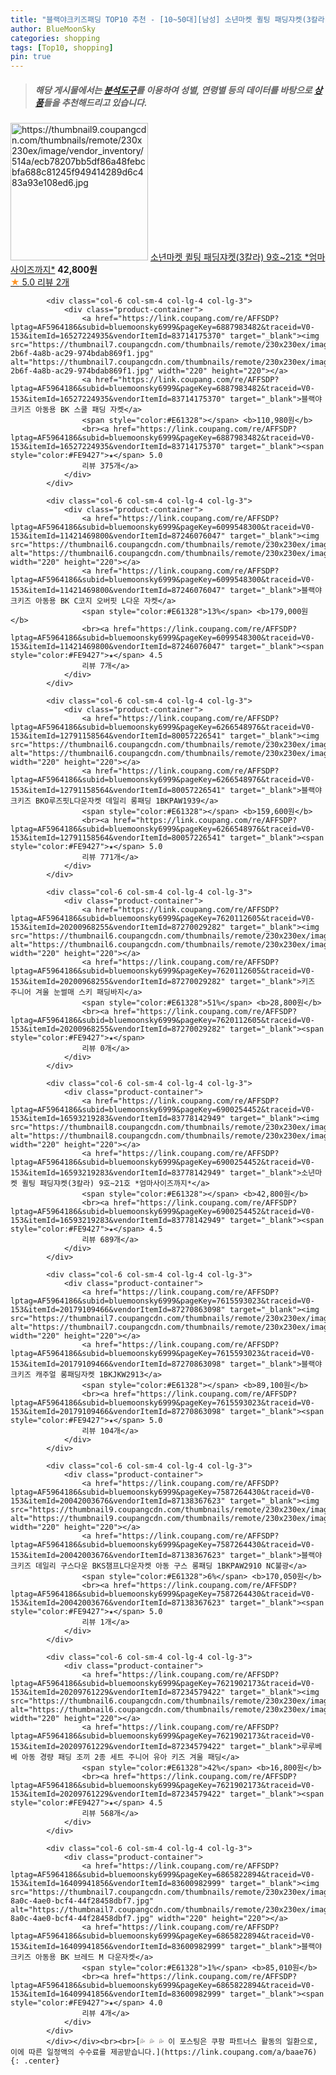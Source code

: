 ```yaml
---
title: "블랙야크키즈패딩 TOP10 추천 - [10~50대][남성] 소년마켓 퀼팅 패딩쟈켓(3칼라) 9호~21호 *엄마사이즈까지*"
author: BlueMoonSky
categories: shopping
tags: [Top10, shopping]
pin: true
---
```


> ##### 해당 게시물에서는 [**분석도구**](https://itemscout.io/)를 이용하여 **성별**, **연령별** 등의 데이터를 바탕으로 [**상품**](https://link.coupang.com/a/baae76)들을 추천해드리고 있습니다.
<div class="container"><div class="row">
            <div class="col-6 col-sm-4 col-lg-4 col-lg-3">
                <div class="product-container">
                    <a href="https://link.coupang.com/re/AFFSDP?lptag=AF5964186&subid=bluemoonsky6999&pageKey=6900254452&traceid=V0-153&itemId=16593219234&vendorItemId=83778142480" target="_blank"><img src="https://thumbnail9.coupangcdn.com/thumbnails/remote/230x230ex/image/vendor_inventory/514a/ecb78207bb5df86a48febcbfa688c81245f949414289d6c483a93e108ed6.jpg" alt="https://thumbnail9.coupangcdn.com/thumbnails/remote/230x230ex/image/vendor_inventory/514a/ecb78207bb5df86a48febcbfa688c81245f949414289d6c483a93e108ed6.jpg" width="220" height="220"></a>
                    <a href="https://link.coupang.com/re/AFFSDP?lptag=AF5964186&subid=bluemoonsky6999&pageKey=6900254452&traceid=V0-153&itemId=16593219234&vendorItemId=83778142480" target="_blank">소년마켓 퀼팅 패딩쟈켓(3칼라) 9호~21호 *엄마사이즈까지*</a>
                    <span style="color:#E61328"></span> <b>42,800원</b>
                    <br><a href="https://link.coupang.com/re/AFFSDP?lptag=AF5964186&subid=bluemoonsky6999&pageKey=6900254452&traceid=V0-153&itemId=16593219234&vendorItemId=83778142480" target="_blank"><span style="color:#FE9427">★</span> 5.0
                    리뷰 2개</a>
                </div>
            </div>
            
            <div class="col-6 col-sm-4 col-lg-4 col-lg-3">
                <div class="product-container">
                    <a href="https://link.coupang.com/re/AFFSDP?lptag=AF5964186&subid=bluemoonsky6999&pageKey=6887983482&traceid=V0-153&itemId=16527224935&vendorItemId=83714175370" target="_blank"><img src="https://thumbnail7.coupangcdn.com/thumbnails/remote/230x230ex/image/retail/images/2022/11/02/15/4/aee9cae2-2b6f-4a8b-ac29-974bdab869f1.jpg" alt="https://thumbnail7.coupangcdn.com/thumbnails/remote/230x230ex/image/retail/images/2022/11/02/15/4/aee9cae2-2b6f-4a8b-ac29-974bdab869f1.jpg" width="220" height="220"></a>
                    <a href="https://link.coupang.com/re/AFFSDP?lptag=AF5964186&subid=bluemoonsky6999&pageKey=6887983482&traceid=V0-153&itemId=16527224935&vendorItemId=83714175370" target="_blank">블랙야크키즈 아동용 BK 스쿨 패딩 자켓</a>
                    <span style="color:#E61328"></span> <b>110,980원</b>
                    <br><a href="https://link.coupang.com/re/AFFSDP?lptag=AF5964186&subid=bluemoonsky6999&pageKey=6887983482&traceid=V0-153&itemId=16527224935&vendorItemId=83714175370" target="_blank"><span style="color:#FE9427">★</span> 5.0
                    리뷰 375개</a>
                </div>
            </div>
            
            <div class="col-6 col-sm-4 col-lg-4 col-lg-3">
                <div class="product-container">
                    <a href="https://link.coupang.com/re/AFFSDP?lptag=AF5964186&subid=bluemoonsky6999&pageKey=6099548300&traceid=V0-153&itemId=11421469800&vendorItemId=87246076047" target="_blank"><img src="https://thumbnail6.coupangcdn.com/thumbnails/remote/230x230ex/image/vendor_inventory/3bc3/0d9b726cceaf8e3a3b9738705e7718f137422a649c6409bde608e7862256.jpg" alt="https://thumbnail6.coupangcdn.com/thumbnails/remote/230x230ex/image/vendor_inventory/3bc3/0d9b726cceaf8e3a3b9738705e7718f137422a649c6409bde608e7862256.jpg" width="220" height="220"></a>
                    <a href="https://link.coupang.com/re/AFFSDP?lptag=AF5964186&subid=bluemoonsky6999&pageKey=6099548300&traceid=V0-153&itemId=11421469800&vendorItemId=87246076047" target="_blank">블랙야크키즈 아동용 BK C코지 오버핏 L다운 자켓</a>
                    <span style="color:#E61328">13%</span> <b>179,000원</b>
                    <br><a href="https://link.coupang.com/re/AFFSDP?lptag=AF5964186&subid=bluemoonsky6999&pageKey=6099548300&traceid=V0-153&itemId=11421469800&vendorItemId=87246076047" target="_blank"><span style="color:#FE9427">★</span> 4.5
                    리뷰 7개</a>
                </div>
            </div>
            
            <div class="col-6 col-sm-4 col-lg-4 col-lg-3">
                <div class="product-container">
                    <a href="https://link.coupang.com/re/AFFSDP?lptag=AF5964186&subid=bluemoonsky6999&pageKey=6266548976&traceid=V0-153&itemId=12791158564&vendorItemId=80057226541" target="_blank"><img src="https://thumbnail6.coupangcdn.com/thumbnails/remote/230x230ex/image/vendor_inventory/2bed/c3aee829a36bd592e87d6179f29c4db46e4296e674c0dc057397b7b56ad1.jpg" alt="https://thumbnail6.coupangcdn.com/thumbnails/remote/230x230ex/image/vendor_inventory/2bed/c3aee829a36bd592e87d6179f29c4db46e4296e674c0dc057397b7b56ad1.jpg" width="220" height="220"></a>
                    <a href="https://link.coupang.com/re/AFFSDP?lptag=AF5964186&subid=bluemoonsky6999&pageKey=6266548976&traceid=V0-153&itemId=12791158564&vendorItemId=80057226541" target="_blank">블랙야크키즈 BKO루즈핏L다운자켓 데일리 롱패딩 1BKPAW1939</a>
                    <span style="color:#E61328"></span> <b>159,600원</b>
                    <br><a href="https://link.coupang.com/re/AFFSDP?lptag=AF5964186&subid=bluemoonsky6999&pageKey=6266548976&traceid=V0-153&itemId=12791158564&vendorItemId=80057226541" target="_blank"><span style="color:#FE9427">★</span> 5.0
                    리뷰 771개</a>
                </div>
            </div>
            
            <div class="col-6 col-sm-4 col-lg-4 col-lg-3">
                <div class="product-container">
                    <a href="https://link.coupang.com/re/AFFSDP?lptag=AF5964186&subid=bluemoonsky6999&pageKey=7620112605&traceid=V0-153&itemId=20200968255&vendorItemId=87270029282" target="_blank"><img src="https://thumbnail6.coupangcdn.com/thumbnails/remote/230x230ex/image/vendor_inventory/f6d6/75044eb3168d0c733aa59eb0a9bb8b99512bb2071a524bcd150bf6351e66.jpg" alt="https://thumbnail6.coupangcdn.com/thumbnails/remote/230x230ex/image/vendor_inventory/f6d6/75044eb3168d0c733aa59eb0a9bb8b99512bb2071a524bcd150bf6351e66.jpg" width="220" height="220"></a>
                    <a href="https://link.coupang.com/re/AFFSDP?lptag=AF5964186&subid=bluemoonsky6999&pageKey=7620112605&traceid=V0-153&itemId=20200968255&vendorItemId=87270029282" target="_blank">키즈 주니어 겨울 눈썰매 스키 패딩바지</a>
                    <span style="color:#E61328">51%</span> <b>28,800원</b>
                    <br><a href="https://link.coupang.com/re/AFFSDP?lptag=AF5964186&subid=bluemoonsky6999&pageKey=7620112605&traceid=V0-153&itemId=20200968255&vendorItemId=87270029282" target="_blank"><span style="color:#FE9427">★</span> 
                    리뷰 0개</a>
                </div>
            </div>
            
            <div class="col-6 col-sm-4 col-lg-4 col-lg-3">
                <div class="product-container">
                    <a href="https://link.coupang.com/re/AFFSDP?lptag=AF5964186&subid=bluemoonsky6999&pageKey=6900254452&traceid=V0-153&itemId=16593219283&vendorItemId=83778142949" target="_blank"><img src="https://thumbnail8.coupangcdn.com/thumbnails/remote/230x230ex/image/vendor_inventory/e752/df658cb183d09325eb852c05e993899d6e0bb8497c2eab7c32055df003de.jpg" alt="https://thumbnail8.coupangcdn.com/thumbnails/remote/230x230ex/image/vendor_inventory/e752/df658cb183d09325eb852c05e993899d6e0bb8497c2eab7c32055df003de.jpg" width="220" height="220"></a>
                    <a href="https://link.coupang.com/re/AFFSDP?lptag=AF5964186&subid=bluemoonsky6999&pageKey=6900254452&traceid=V0-153&itemId=16593219283&vendorItemId=83778142949" target="_blank">소년마켓 퀼팅 패딩쟈켓(3칼라) 9호~21호 *엄마사이즈까지*</a>
                    <span style="color:#E61328"></span> <b>42,800원</b>
                    <br><a href="https://link.coupang.com/re/AFFSDP?lptag=AF5964186&subid=bluemoonsky6999&pageKey=6900254452&traceid=V0-153&itemId=16593219283&vendorItemId=83778142949" target="_blank"><span style="color:#FE9427">★</span> 4.5
                    리뷰 689개</a>
                </div>
            </div>
            
            <div class="col-6 col-sm-4 col-lg-4 col-lg-3">
                <div class="product-container">
                    <a href="https://link.coupang.com/re/AFFSDP?lptag=AF5964186&subid=bluemoonsky6999&pageKey=7615593023&traceid=V0-153&itemId=20179109466&vendorItemId=87270863098" target="_blank"><img src="https://thumbnail7.coupangcdn.com/thumbnails/remote/230x230ex/image/vendor_inventory/c7f5/e3b7c4dca6403d4b667bab41641e469199f2d12b5fa2bc0794dc82d291f0.jpg" alt="https://thumbnail7.coupangcdn.com/thumbnails/remote/230x230ex/image/vendor_inventory/c7f5/e3b7c4dca6403d4b667bab41641e469199f2d12b5fa2bc0794dc82d291f0.jpg" width="220" height="220"></a>
                    <a href="https://link.coupang.com/re/AFFSDP?lptag=AF5964186&subid=bluemoonsky6999&pageKey=7615593023&traceid=V0-153&itemId=20179109466&vendorItemId=87270863098" target="_blank">블랙야크키즈 캐주얼 롱패딩자켓 1BKJKW2913</a>
                    <span style="color:#E61328"></span> <b>89,100원</b>
                    <br><a href="https://link.coupang.com/re/AFFSDP?lptag=AF5964186&subid=bluemoonsky6999&pageKey=7615593023&traceid=V0-153&itemId=20179109466&vendorItemId=87270863098" target="_blank"><span style="color:#FE9427">★</span> 5.0
                    리뷰 104개</a>
                </div>
            </div>
            
            <div class="col-6 col-sm-4 col-lg-4 col-lg-3">
                <div class="product-container">
                    <a href="https://link.coupang.com/re/AFFSDP?lptag=AF5964186&subid=bluemoonsky6999&pageKey=7587264430&traceid=V0-153&itemId=20042003676&vendorItemId=87138367623" target="_blank"><img src="https://thumbnail9.coupangcdn.com/thumbnails/remote/230x230ex/image/vendor_inventory/3e5a/50be599caedebf43c43930d7596e5d3e922ea384e02e2489a3c964966a05.jpg" alt="https://thumbnail9.coupangcdn.com/thumbnails/remote/230x230ex/image/vendor_inventory/3e5a/50be599caedebf43c43930d7596e5d3e922ea384e02e2489a3c964966a05.jpg" width="220" height="220"></a>
                    <a href="https://link.coupang.com/re/AFFSDP?lptag=AF5964186&subid=bluemoonsky6999&pageKey=7587264430&traceid=V0-153&itemId=20042003676&vendorItemId=87138367623" target="_blank">블랙야크키즈 데일리 구스다운 BKS챔프L다운자켓 아동 구스 롱패딩 1BKPAW2910 NC불광</a>
                    <span style="color:#E61328">6%</span> <b>170,050원</b>
                    <br><a href="https://link.coupang.com/re/AFFSDP?lptag=AF5964186&subid=bluemoonsky6999&pageKey=7587264430&traceid=V0-153&itemId=20042003676&vendorItemId=87138367623" target="_blank"><span style="color:#FE9427">★</span> 5.0
                    리뷰 1개</a>
                </div>
            </div>
            
            <div class="col-6 col-sm-4 col-lg-4 col-lg-3">
                <div class="product-container">
                    <a href="https://link.coupang.com/re/AFFSDP?lptag=AF5964186&subid=bluemoonsky6999&pageKey=7621902173&traceid=V0-153&itemId=20209761229&vendorItemId=87234579422" target="_blank"><img src="https://thumbnail6.coupangcdn.com/thumbnails/remote/230x230ex/image/vendor_inventory/50c8/ba78e3cc1ef2ed9c0b7cbf23586e0ea125feee6ac10f89e88b46ee708885.jpg" alt="https://thumbnail6.coupangcdn.com/thumbnails/remote/230x230ex/image/vendor_inventory/50c8/ba78e3cc1ef2ed9c0b7cbf23586e0ea125feee6ac10f89e88b46ee708885.jpg" width="220" height="220"></a>
                    <a href="https://link.coupang.com/re/AFFSDP?lptag=AF5964186&subid=bluemoonsky6999&pageKey=7621902173&traceid=V0-153&itemId=20209761229&vendorItemId=87234579422" target="_blank">루루베베 아동 경량 패딩 조끼 2종 세트 주니어 유아 키즈 겨울 패딩</a>
                    <span style="color:#E61328">42%</span> <b>16,800원</b>
                    <br><a href="https://link.coupang.com/re/AFFSDP?lptag=AF5964186&subid=bluemoonsky6999&pageKey=7621902173&traceid=V0-153&itemId=20209761229&vendorItemId=87234579422" target="_blank"><span style="color:#FE9427">★</span> 4.5
                    리뷰 568개</a>
                </div>
            </div>
            
            <div class="col-6 col-sm-4 col-lg-4 col-lg-3">
                <div class="product-container">
                    <a href="https://link.coupang.com/re/AFFSDP?lptag=AF5964186&subid=bluemoonsky6999&pageKey=6865822894&traceid=V0-153&itemId=16409941856&vendorItemId=83600982999" target="_blank"><img src="https://thumbnail7.coupangcdn.com/thumbnails/remote/230x230ex/image/retail/images/2022/10/24/16/6/5e7b680b-8a0c-4ae0-bcf4-44f28458dbf7.jpg" alt="https://thumbnail7.coupangcdn.com/thumbnails/remote/230x230ex/image/retail/images/2022/10/24/16/6/5e7b680b-8a0c-4ae0-bcf4-44f28458dbf7.jpg" width="220" height="220"></a>
                    <a href="https://link.coupang.com/re/AFFSDP?lptag=AF5964186&subid=bluemoonsky6999&pageKey=6865822894&traceid=V0-153&itemId=16409941856&vendorItemId=83600982999" target="_blank">블랙야크키즈 아동용 BK 브레드 M 다운자켓</a>
                    <span style="color:#E61328">1%</span> <b>85,010원</b>
                    <br><a href="https://link.coupang.com/re/AFFSDP?lptag=AF5964186&subid=bluemoonsky6999&pageKey=6865822894&traceid=V0-153&itemId=16409941856&vendorItemId=83600982999" target="_blank"><span style="color:#FE9427">★</span> 4.0
                    리뷰 4개</a>
                </div>
            </div>
            </div></div><br><br>[💦 💦 💦 이 포스팅은 쿠팡 파트너스 활동의 일환으로, 이에 따른 일정액의 수수료를 제공받습니다.](https://link.coupang.com/a/baae76){: .center}